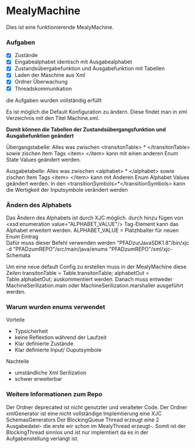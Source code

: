# MealyMachine

Dies ist eine funktionierende MealyMachine.

### Aufgaben
- [x] Zustände
- [x] Eingabealphabet identisch mit Ausgabealphabet
- [x] Zustandsübergabefunktion und Ausgabefunktion mit Tabellen
- [x] Laden der Maschine aus Xml
- [x] Ordner Überwachung
- [x] Threadskommunikation

die Aufgaben wurden vollständig erfüllt

Es ist möglich die Default Konfiguration zu ändern.
Diese findet man in xml Verzeichnis mit den Titel Machine.xml.

**Damit können die Tabellen der Zustandsübergangsfunktion und Ausgabefunktion geändert**

Übergangstabelle:
Alles was zwischen \<transitonTable\> * \</transitonTable\> sowie zischen Item Tags \<item\> \</item\>  kann mit einen anderen Enum State Values geändert werden.

Ausgabetabelle:
Alles was zwischen \<alphabet\> * \</alphabet\> sowie zischen Item Tags \<item\> \</item\>  kann mit Anderen Enum Alphabet Values geändert werden.
In den \<transitionSymbols\>*\</transitionSymbols\> kann die Wertigkeit der Inputsymbole verändert werden   
### Ändern des Alphabets
Das Ändern des Alphabets ist durch XJC möglich.
durch hinzu fügen von \<xsd:enumeration value="ALPHABET_VALUE"/\> Tag-Element kann das Alphabet erweitert werden.
ALPHABET_VALUE = Platzhbalter für neuen Enum Eintrag  
Dafür muss dieser Befehl verwenden werden
    "PFADzurJavaSDK1.8"/bin/xjc -d "PFADzumREPO"/src/main/java/enums "PFADzumREPO"/xml/xjc-Schemata

Um eine neue default Config zu erstellen muss in der MealyMachine diese Zeilen
    transitonTable = Table.transitonTable;
    alphabetOut = Table.alphabetOut;
auskommentiert werden. Danach muss entweder MachineSerilization.main oder MachineSerilization.marshaller ausgeführt werden.

### Warum wurden enums verwendet
Vorteile
* Typsicherheit
* keine Reflextion während der Laufzeit
* Klar definierte Zustände
* Klar definierte Input/ Ouputsymbole

Nachteile
* umständliche Xml Serilization
* schwer erweiterbar 

### Weitere Informationen zum Repo 

Der Ordner deprecated ist nicht genutzter und veralteter Code.
Der Ordner xmlGenerator ist eine nicht vollständige Implemtierung eine XJC SchemasGenerators
Der BlockingQueue Thread erzeugt eine 2 Ausgabedatei- die erste wir schon im MealyThread erzeugt-. Somit ist der BlockingThread sinnlos und ist nur implemtiert da es in der Aufgabenstellung verlangt ist. 

